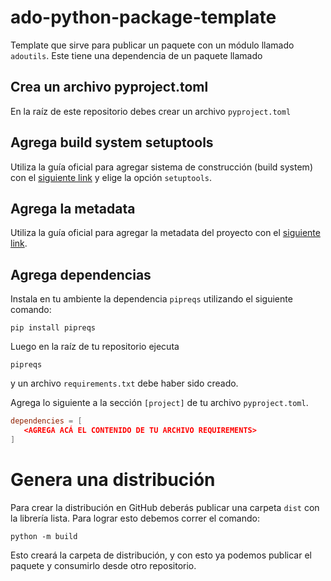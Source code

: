 # ado-python-package-template

Template que sirve para publicar un paquete con un módulo llamado `adoutils`.
Este tiene una dependencia de un paquete llamado

## Crea un archivo pyproject.toml

En la raíz de este repositorio debes crear un archivo `pyproject.toml`

## Agrega build system setuptools

Utiliza la guía oficial para agregar sistema de construcción (build system) con el [siguiente link](https://packaging.python.org/en/latest/tutorials/packaging-projects/#creating-pyproject-toml) y elige la opción `setuptools`.

## Agrega la metadata

Utiliza la guía oficial para agregar la metadata del proyecto con el [siguiente link](https://packaging.python.org/en/latest/tutorials/packaging-projects/#configuring-metadata
).

## Agrega dependencias

Instala en tu ambiente la dependencia `pipreqs` utilizando el siguiente comando:

```
pip install pipreqs
```

Luego en la raíz de tu repositorio ejecuta

```
pipreqs
```
y un archivo `requirements.txt` debe haber sido creado.

Agrega lo siguiente a la sección `[project]` de tu archivo `pyproject.toml`.

```toml
dependencies = [
   <AGREGA ACÁ EL CONTENIDO DE TU ARCHIVO REQUIREMENTS>
]
```

# Genera una distribución

Para crear la distribución en GitHub deberás publicar una carpeta `dist` con la librería lista. 
Para lograr esto debemos correr el comando:

```
python -m build
```

Esto creará la carpeta de distribución, y con esto ya podemos publicar el paquete y consumirlo desde otro repositorio.
